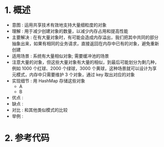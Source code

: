 
# 1. 概述

- 意图 : 运用共享技术有效地支持大量细粒度的对象
- 理解 : 用于减少创建对象的数量，以减少内存占用和提高性能
- 主要解决 : 在有大量对象时，有可能会造成内存溢出，我们把其中共同的部分抽象出来，如果有相同的业务请求，直接返回在内存中已有的对象，避免重新创建
- 适用场景 : 系统有大量相似对象; 需要缓冲池的场景
- 注意大量的对象，但这些大量对象有大量的相似，到最后可能划分为剩几种，例如 1000 个红球、2000 个绿球，3000 个黄球，这种场景就可以设计为享元模式，内存中只需要维护 3 个对象，通过 key 取出对应的对象
- 实现细节 : 用 HashMap 存储这些对象
    - A
    - B
- 优点 : 
- 缺点 : 
- 对比 : 和其他类似模式的比较
- 举例 : 

# 2. 参考代码

